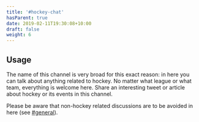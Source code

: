 ```yaml
---
title: '#hockey-chat'
hasParent: true
date: 2019-02-11T19:30:08+10:00
draft: false
weight: 6
---
```


## Usage

The name of this channel is very broad for this exact reason: in here you can talk about anything related to hockey. No matter what league or what team, everything is welcome here. Share an interesting tweet or article about hockey or its events in this channel.

Please be aware that non-hockey related discussions are to be avoided in here (see [#general](../channels/general)).